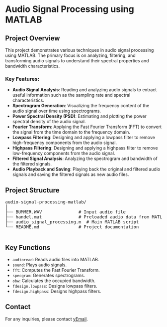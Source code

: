 <!DOCTYPE html>
<html lang="en">
<head>
    <meta charset="UTF-8">
    <meta name="viewport" content="width=device-width, initial-scale=1.0">
</head>
<body>
    <h1>Audio Signal Processing using MATLAB</h1>
    
   <h2>Project Overview</h2>
    <p>This project demonstrates various techniques in audio signal processing using MATLAB. The primary focus is on analyzing, filtering, and transforming audio signals to understand their spectral properties and bandwidth characteristics.</p>

  <h3>Key Features:</h3>
   <ul>
        <li><strong>Audio Signal Analysis</strong>: Reading and analyzing audio signals to extract useful information such as the sampling rate and spectral characteristics.</li>
        <li><strong>Spectrogram Generation</strong>: Visualizing the frequency content of the audio signal over time using spectrograms.</li>
        <li><strong>Power Spectral Density (PSD)</strong>: Estimating and plotting the power spectral density of the audio signal.</li>
        <li><strong>Fourier Transform</strong>: Applying the Fast Fourier Transform (FFT) to convert the signal from the time domain to the frequency domain.</li>
        <li><strong>Lowpass Filtering</strong>: Designing and applying a lowpass filter to remove high-frequency components from the audio signal.</li>
        <li><strong>Highpass Filtering</strong>: Designing and applying a highpass filter to remove low-frequency components from the audio signal.</li>
        <li><strong>Filtered Signal Analysis</strong>: Analyzing the spectrogram and bandwidth of the filtered signals.</li>
        <li><strong>Audio Playback and Saving</strong>: Playing back the original and filtered audio signals and saving the filtered signals as new audio files.</li>
    </ul>

   <h2>Project Structure</h2>
    <pre>
audio-signal-processing-matlab/
│
├── BUMMER.WAV              # Input audio file
├── handel.mat              # Preloaded audio data from MATLAB
├── audio_signal_processing.m  # Main MATLAB script
└── README.md               # Project documentation
    </pre>

   <h2>Key Functions</h2>
   <ul>
        <li><code>audioread</code>: Reads audio files into MATLAB.</li>
        <li><code>sound</code>: Plays audio signals.</li>
        <li><code>fft</code>: Computes the Fast Fourier Transform.</li>
        <li><code>specgram</code>: Generates spectrograms.</li>
        <li><code>obw</code>: Calculates the occupied bandwidth.</li>
        <li><code>fdesign.lowpass</code>: Designs lowpass filters.</li>
        <li><code>fdesign.highpass</code>: Designs highpass filters.</li>
    </ul>


   <h2>Contact</h2>
    <p>For any inquiries, please contact <a href="mailto:das201706@gmail.com">yEmail</a>.</p>

</body>
</html>
